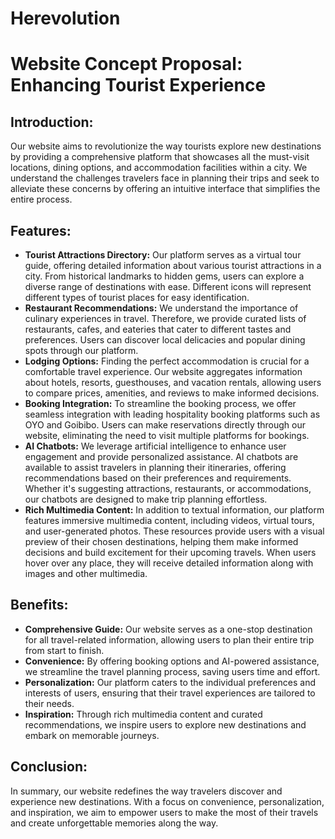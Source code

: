 # Herevolution
<!DOCTYPE html>
<html lang="en">
<body>

<h1>Website Concept Proposal: Enhancing Tourist Experience</h1>

<h2>Introduction:</h2>

<p>Our website aims to revolutionize the way tourists explore new destinations by providing a comprehensive platform that showcases all the must-visit locations, dining options, and accommodation facilities within a city. We understand the challenges travelers face in planning their trips and seek to alleviate these concerns by offering an intuitive interface that simplifies the entire process.</p>

<h2>Features:</h2>

<ul>
  <li><strong>Tourist Attractions Directory:</strong> Our platform serves as a virtual tour guide, offering detailed information about various tourist attractions in a city. From historical landmarks to hidden gems, users can explore a diverse range of destinations with ease. Different icons will represent different types of tourist places for easy identification.</li>
  
  <li><strong>Restaurant Recommendations:</strong> We understand the importance of culinary experiences in travel. Therefore, we provide curated lists of restaurants, cafes, and eateries that cater to different tastes and preferences. Users can discover local delicacies and popular dining spots through our platform.</li>
  
  <li><strong>Lodging Options:</strong> Finding the perfect accommodation is crucial for a comfortable travel experience. Our website aggregates information about hotels, resorts, guesthouses, and vacation rentals, allowing users to compare prices, amenities, and reviews to make informed decisions.</li>
  
  <li><strong>Booking Integration:</strong> To streamline the booking process, we offer seamless integration with leading hospitality booking platforms such as OYO and Goibibo. Users can make reservations directly through our website, eliminating the need to visit multiple platforms for bookings.</li>
  
  <li><strong>AI Chatbots:</strong> We leverage artificial intelligence to enhance user engagement and provide personalized assistance. AI chatbots are available to assist travelers in planning their itineraries, offering recommendations based on their preferences and requirements. Whether it's suggesting attractions, restaurants, or accommodations, our chatbots are designed to make trip planning effortless.</li>
  
  <li><strong>Rich Multimedia Content:</strong> In addition to textual information, our platform features immersive multimedia content, including videos, virtual tours, and user-generated photos. These resources provide users with a visual preview of their chosen destinations, helping them make informed decisions and build excitement for their upcoming travels. When users hover over any place, they will receive detailed information along with images and other multimedia.</li>
</ul>

<h2>Benefits:</h2>

<ul>
  <li><strong>Comprehensive Guide:</strong> Our website serves as a one-stop destination for all travel-related information, allowing users to plan their entire trip from start to finish.</li>
  
  <li><strong>Convenience:</strong> By offering booking options and AI-powered assistance, we streamline the travel planning process, saving users time and effort.</li>
  
  <li><strong>Personalization:</strong> Our platform caters to the individual preferences and interests of users, ensuring that their travel experiences are tailored to their needs.</li>
  
  <li><strong>Inspiration:</strong> Through rich multimedia content and curated recommendations, we inspire users to explore new destinations and embark on memorable journeys.</li>
</ul>

<h2>Conclusion:</h2>

<p>In summary, our website redefines the way travelers discover and experience new destinations. With a focus on convenience, personalization, and inspiration, we aim to empower users to make the most of their travels and create unforgettable memories along the way.</p>

</body>
</html>
